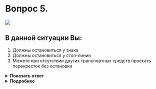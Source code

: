 # Вопрос 5.

![](https://s.drom.ru/i24228/pdd/tickets/2016/1543885339.jpg)

## В данной ситуации Вы:

1. Должны остановиться у знака
2. Должны остановиться у стоп-линии
3. Можете при отсутствии других транспортных средств проехать перекресток без остановки

<details>
<summary><b>Показать ответ</b></summary>
Правильный ответ: 2
</details>
<details>
<summary><b>Подробнее</b></summary>
Знак 2.5 «Движение без остановки запрещено» установлен перед пересечением проезжих частей. При наличии стоп-линии (разметка 1.12) запрещается движение без остановки перед стоп-линией.
(«Дорожные знаки», «Горизонтальная разметка»)
</details>